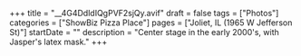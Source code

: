 +++
title = "__4G4DdldIQgPVF2sjQy.avif"
draft = false
tags = ["Photos"]
categories = ["ShowBiz Pizza Place"]
pages = ["Joliet, IL (1965 W Jefferson St)"]
startDate = ""
description = "Center stage in the early 2000's, with Jasper's latex mask."
+++
